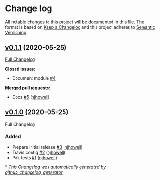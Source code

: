 # Change log

All notable changes to this project will be documented in this file. The format is based on [Keep a Changelog](http://keepachangelog.com/en/1.0.0/) and this project adheres to [Semantic Versioning](http://semver.org).

## [v0.1.1](https://github.com/njhowell/puppet-foldingathome/tree/v0.1.1) (2020-05-25)

[Full Changelog](https://github.com/njhowell/puppet-foldingathome/compare/v0.1.0...v0.1.1)

**Closed issues:**

- Document module [\#4](https://github.com/njhowell/puppet-foldingathome/issues/4)

**Merged pull requests:**

- Docs [\#5](https://github.com/njhowell/puppet-foldingathome/pull/5) ([njhowell](https://github.com/njhowell))

## [v0.1.0](https://github.com/njhowell/puppet-foldingathome/tree/v0.1.0) (2020-05-25)

[Full Changelog](https://github.com/njhowell/puppet-foldingathome/compare/34799c8e620944a748923cf58c4a11917339f236...v0.1.0)

### Added

- Prepare initial release [\#3](https://github.com/njhowell/puppet-foldingathome/pull/3) ([njhowell](https://github.com/njhowell))
- Travis config [\#2](https://github.com/njhowell/puppet-foldingathome/pull/2) ([njhowell](https://github.com/njhowell))
- Pdk tests [\#1](https://github.com/njhowell/puppet-foldingathome/pull/1) ([njhowell](https://github.com/njhowell))



\* *This Changelog was automatically generated by [github_changelog_generator](https://github.com/skywinder/Github-Changelog-Generator)*
